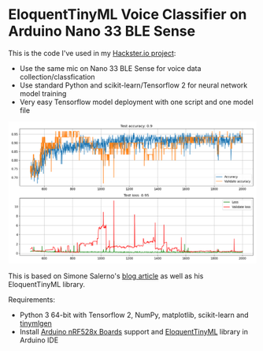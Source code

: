 # EloquentTinyML Voice Classifier on Arduino Nano 33 BLE Sense

This is the code I've used in my [Hackster.io project](https://www.hackster.io/alankrantas/eloquenttinyml-easier-voice-classifier-on-nano-33-ble-sense-ebb81e):

* Use the same mic on Nano 33 BLE Sense for voice data collection/classfication
* Use standard Python and scikit-learn/Tensorflow 2 for neural network model training
* Very easy Tensorflow model deployment with one script and one model file

![image](https://raw.githubusercontent.com/alankrantas/EloquentTinyML_Nano33BLE_Voice_Classifier/main/Figure_1.png)

This is based on Simone Salerno's [blog article](https://eloquentarduino.github.io/2020/08/better-word-classification-with-arduino-33-ble-sense-and-machine-learning/) as well as his EloquentTinyML library.

Requirements:

* Python 3 64-bit with Tensorflow 2, NumPy, matplotlib, scikit-learn and [tinymlgen](https://github.com/eloquentarduino/tinymlgen)
* Install [Arduino nRF528x Boards](https://www.arduino.cc/en/Guide/NANO33BLESense) support and [EloquentTinyML](https://github.com/eloquentarduino/EloquentTinyML) library in Arduino IDE
